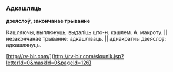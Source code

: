 ### Адкашляць
**дзеяслоў, закончанае трыванне**

Кашляючы, выплюнуць; выдаліць што-н. кашлем. А. макроту. || незакончанае трыванне: адкашліваць. || аднакратны дзеяслоў: адкашлянуць.

<a rel="author">[http://rv-blr.com/](http://rv-blr.com/slounik.jsp?letterId=0&maskId=0&pageId=126)</a>
